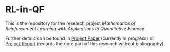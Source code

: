 # RL-in-QF
This is the repository for the research project <em>Mathematics of Reinforcement 
Learning with Applications to Quantitative Finance</em>.

Further details can be found in [Project Paper](papers/paper_1-col.pdf) 
(currently in progress) or [Project Report](papers/report.pdf) (records the 
core part of this research without bibliography).
